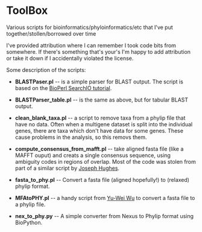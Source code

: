 ToolBox
=======

Various scripts for bioinformatics/phyloinformatics/etc that I've put together/stollen/borrowed over time

I've provided attribution where I can remember I took code bits from somewhere. If there's something that's your's I'm happy to add attribution or take it down if I accidentally violated the license.

Some description of the scripts:

* **BLASTPaser.pl** -- is a simple parser for BLAST output. The script is based on the [BioPerl SearchIO tutorial](http://www.bioperl.org/wiki/HOWTO:SearchIO).

* **BLASTParser_table.pl** -- is the same as above, but for tabular BLAST output.

* **clean_blank_taxa.pl** -- a script to remove taxa from a phylip file that have no data. Often when a multigene dataset is split into the individual genes, there are taxa which don't have data for some genes. These cause problems in the analysis, so this removs them.

* **compute_consensus_from_mafft.pl** -- take aligned fasta file (like a MAFFT ouput) and creats a single consensus sequence, using ambiguity codes in regions of overlap. Most of the code was stolen from part of a similar script by [Joseph Hughes](https://github.com/josephhughes/Sequence-manipulation/blob/master/Consensus.pl).

* **fasta_to_phy.pl** -- Convert a fasta file (aligned hopefully!) to (relaxed) phylip format.

* **MFAtoPHY.pl** -- a handy script from [Yu-Wei Wu](http://yuweibioinfo.blogspot.com/2009/01/fasta-to-phylip-converter.html) to convert a fasta file to a phylip file.

* **nex_to_phy.py** -- A simple converter from Nexus to Phylip format using BioPython.

